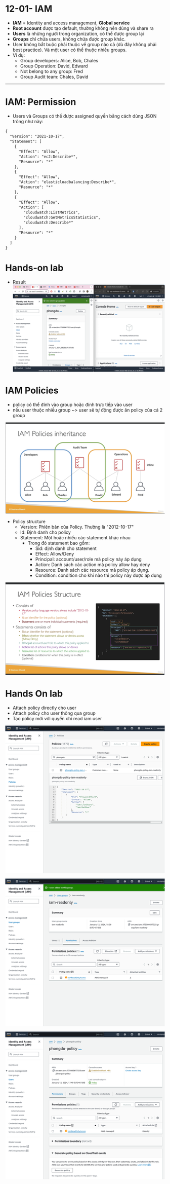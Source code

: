 # 12-01- IAM

- **IAM** = Identity and access management, **Global service**
- **Root account** được tạo default, thường không nên dùng và share ra
- **Users** là những người trong organization, có thể được group lại
- **Groups** chỉ chứa users, không chứa được group khác.
- User không bắt buộc phải thuộc về group nào cả (dù đây không phải best practice). Và một user có thể thuộc nhiều groups.
- Ví dụ:
    - Group developers: Alice, Bob, Chales
    - Group Operation: David, Edward
    - Not belong to any group: Fred
    - Group Audit team: Chales, David
    

---

# IAM: Permission

- Users và Groups có thể được assigned quyền bằng cách dùng JSON trông như này:
```
{
  "Version": "2021-10-17",
  "Statement": [
    {
      "Effect": "Allow",
      "Action": "ec2:Describe*",
      "Resource": "*"
    },
    {
      "Effect": "Allow",
      "Action": "elasticloadbalancing:Describe*",
      "Resource": "*"
    },
    {
      "Effect": "Allow",
      "Action": [
        "cloudwatch:ListMetrics",
        "cloudwatch:GetMetricsStatistics",
        "cloudwatch:Describe*"
      ],
      "Resource": "*"
    }
  ]
}
```

# Hands-on lab
- Result
![result hands on IAM](images/001-iam-result.png)

# IAM Policies
- policy có thể đính vào group hoặc đính trực tiếp vào user
- nếu user thuộc nhiều group ~> user sẽ tự động được ăn policy của cả 2 group

![Policy inhenritance](images/002-iam-policy-inhenritance.png)

- Policy structure
  - Version: Phiên bản của Policy. Thường là "2012-10-17"
  - Id: Định danh cho policy
  - Statement: Một hoặc nhiều các statement khác nhau
    - Trong đó statement bao gồm:
      - Sid: định danh cho statement
      - Effect: Allow/Deny
      - Principal: account/user/role mà policy này áp dụng
      - Action: Danh sách các action mà policy allow hay deny
      - Resource: Danh sách các resource mà policy áp dụng.
      - Condition: condition cho khi nào thì policy này được áp dụng

![IAM Policy](images/003-iam-policy-structure.png)

# Hands On lab
- Attach policy directly cho user
- Attach policy cho user thông qua group
- Tạo policy mới với quyền chỉ read iam user

![](images/004-iam-policy-phongdo-custom.png)

![](images/005-iam-policy-usergroup.png)

![](images/006-iam-policy-custom.png)